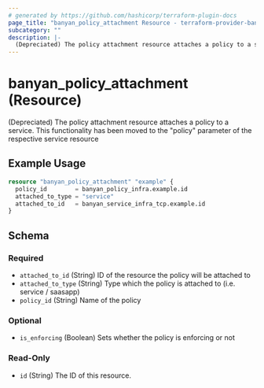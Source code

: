 ```yaml
---
# generated by https://github.com/hashicorp/terraform-plugin-docs
page_title: "banyan_policy_attachment Resource - terraform-provider-banyan"
subcategory: ""
description: |-
  (Depreciated) The policy attachment resource attaches a policy to a service. This functionality has been moved to the "policy" parameter of the respective service resource
---
```


# banyan_policy_attachment (Resource)

(Depreciated) The policy attachment resource attaches a policy to a service. This functionality has been moved to the "policy" parameter of the respective service resource

## Example Usage

```terraform
resource "banyan_policy_attachment" "example" {
  policy_id        = banyan_policy_infra.example.id
  attached_to_type = "service"
  attached_to_id   = banyan_service_infra_tcp.example.id
}
```

<!-- schema generated by tfplugindocs -->
## Schema

### Required

- `attached_to_id` (String) ID of the resource the policy will be attached to
- `attached_to_type` (String) Type which the policy is attached to (i.e. service / saasapp)
- `policy_id` (String) Name of the policy

### Optional

- `is_enforcing` (Boolean) Sets whether the policy is enforcing or not

### Read-Only

- `id` (String) The ID of this resource.


